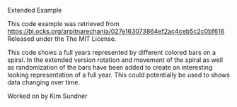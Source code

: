 Extended Example

This code example was retrieved from https://bl.ocks.org/arpitnarechania/027e163073864ef2ac4ceb5c2c0bf616
Released under the The MIT License.

This code shows a full years represented by different colored bars on a spiral. In the extended version rotation and movement of the spiral as well as randomization of the bars have been added to create an interesting looking representation of a full year. 
This could potentially be used to shows data changing over time. 


Worked on by Kim Sundnér 